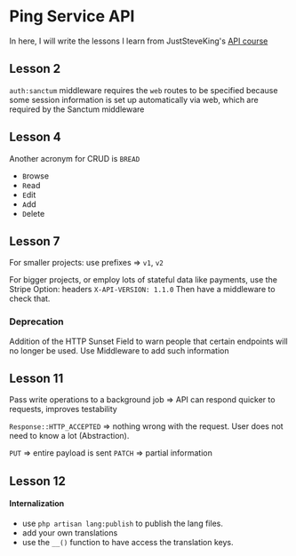 # Ping Service API

In here, I will write the lessons I learn from JustSteveKing's [API course](https://apiacademy.treblle.com/laravel-api-course/intro-and-setup)

## Lesson 2

`auth:sanctum` middleware requires the `web` routes to be specified because some session information is set up automatically via web, which are required by the Sanctum middleware

## Lesson 4

Another acronym for CRUD is `BREAD`
- `B`rowse
- `R`ead
- `E`dit
- `A`dd
- `D`elete

## Lesson 7
For smaller projects: use prefixes => `v1`, `v2`

For bigger projects, or employ lots of stateful data like payments, use the Stripe Option: headers
`X-API-VERSION: 1.1.0`
Then have a middleware to check that.

### Deprecation
Addition of the HTTP Sunset Field to warn people that certain endpoints will no longer be used.
Use Middleware to add such information

## Lesson 11
Pass write operations to a background job => API can respond quicker to requests, improves testability

`Response::HTTP_ACCEPTED` => nothing wrong with the request. User does not need to know a lot (Abstraction).

`PUT` => entire payload is sent
`PATCH` => partial information

## Lesson 12

#### Internalization

- use `php artisan lang:publish` to publish the lang files.
- add your own translations
- use the `__()` function to have access the translation keys.